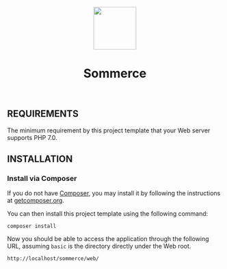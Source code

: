 <p align="center">
    <a href="https://github.com/yiisoft" target="_blank">
        <img src="https://avatars0.githubusercontent.com/u/993323" height="100px">
    </a>
    <h1 align="center">Sommerce</h1>
    <br>
</p>


REQUIREMENTS
------------

The minimum requirement by this project template that your Web server supports PHP 7.0.


INSTALLATION
------------

### Install via Composer

If you do not have [Composer](http://getcomposer.org/), you may install it by following the instructions
at [getcomposer.org](http://getcomposer.org/doc/00-intro.md#installation-nix).

You can then install this project template using the following command:

~~~
composer install
~~~

Now you should be able to access the application through the following URL, assuming `basic` is the directory
directly under the Web root.

~~~
http://localhost/sommerce/web/
~~~
